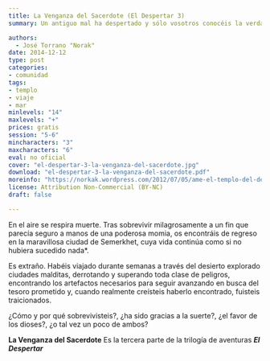 ```yaml
---
title: La Venganza del Sacerdote (El Despertar 3)
summary: Un antiguo mal ha despertado y sólo vosotros conocéis la verdad y puede que seáis los únicos capaces de impedirlo. El destino del mundo queda en vuestras manos… y si lográis salvarlo y sobrevivir, tal vez se os recompense como es debido.

authors:
  - José Torrano "Norak"
date: 2014-12-12
type: post
categories:
- comunidad
tags:
- templo
- viaje
- mar
minlevels: "14"
maxlevels: "+"
prices: gratis
session: "5-6"
mincharacters: "3"
maxcharacters: "6"
eval: no oficial
cover: "el-despertar-3-la-venganza-del-sacerdote.jpg"
download: "el-despertar-3-la-venganza-del-sacerdote.pdf"
moreinfo: "https://norkak.wordpress.com/2012/07/05/ame-el-templo-del-desierto/"
license: Attribution Non-Commercial (BY-NC)
draft: false

---
```


En el aire se respira muerte. Tras sobrevivir milagrosamente a un fin que parecía seguro a manos de una poderosa momia, os encontráis de regreso en la maravillosa ciudad de Semerkhet, cuya vida continúa como si no hubiera sucedido nada*.

Es extraño. Habéis viajado durante semanas a través del desierto explorado ciudades malditas, derrotando y superando toda clase de peligros, encontrando los artefactos necesarios para seguir avanzando en busca del tesoro prometido y, cuando realmente creísteis haberlo encontrado, fuisteis traicionados.

¿Cómo y por qué sobrevivisteis?, ¿ha sido gracias a la suerte?, ¿el favor de los dioses?, ¿o tal vez un poco de ambos?

**La Venganza del Sacerdote** Es la tercera parte de la trilogía de aventuras ***El Despertar***

